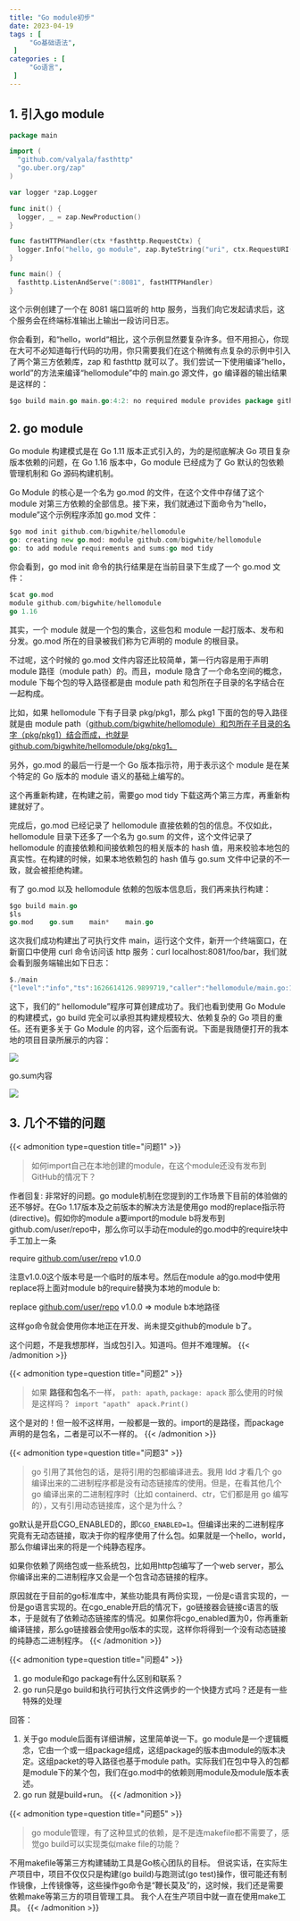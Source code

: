 ```yaml
---
title: "Go module初步"
date: 2023-04-19
tags : [                                    
     "Go基础语法",
 ]
categories : [                              
     "Go语言",
 ]
---
```


## 1. 引入go module

```go
package main

import (
  "github.com/valyala/fasthttp"
  "go.uber.org/zap"
)

var logger *zap.Logger

func init() {
  logger, _ = zap.NewProduction()
}

func fastHTTPHandler(ctx *fasthttp.RequestCtx) {
  logger.Info("hello, go module", zap.ByteString("uri", ctx.RequestURI()))
}

func main() {
  fasthttp.ListenAndServe(":8081", fastHTTPHandler)
}
```

这个示例创建了一个在 8081 端口监听的 http 服务，当我们向它发起请求后，这个服务会在终端标准输出上输出一段访问日志。

你会看到，和“hello，world“相比，这个示例显然要复杂许多。但不用担心，你现在大可不必知道每行代码的功用，你只需要我们在这个稍微有点复杂的示例中引入了两个第三方依赖库，zap 和 fasthttp 就可以了。我们尝试一下使用编译“hello，world”的方法来编译“hellomodule”中的 main.go 源文件，go 编译器的输出结果是这样的：
```go
$go build main.go main.go:4:2: no required module provides package github.com/valyala/fasthttp: go.mod file not found in current directory or any parent directory; see 'go help modules' main.go:5:2: no required module provides package go.uber.org/zap: go.mod file not found in current directory or any parent directory; see 'go help modules'
```



##  2. go module

Go module 构建模式是在 Go 1.11 版本正式引入的，为的是彻底解决 Go 项目复杂版本依赖的问题，在 Go 1.16 版本中，Go module 已经成为了 Go 默认的包依赖管理机制和 Go 源码构建机制。

Go Module 的核心是一个名为 go.mod 的文件，在这个文件中存储了这个 module 对第三方依赖的全部信息。接下来，我们就通过下面命令为“hello，module”这个示例程序添加 go.mod 文件：
```go
$go mod init github.com/bigwhite/hellomodule
go: creating new go.mod: module github.com/bigwhite/hellomodule
go: to add module requirements and sums:go mod tidy
```

你会看到，go mod init 命令的执行结果是在当前目录下生成了一个 go.mod 文件：
```go
$cat go.mod
module github.com/bigwhite/hellomodule
go 1.16

```

其实，一个 module 就是一个包的集合，这些包和 module 一起打版本、发布和分发。go.mod 所在的目录被我们称为它声明的 module 的根目录。

不过呢，这个时候的 go.mod 文件内容还比较简单，第一行内容是用于声明 module 路径（module path）的。而且，module 隐含了一个命名空间的概念，module 下每个包的导入路径都是由 module path 和包所在子目录的名字结合在一起构成。

比如，如果 hellomodule 下有子目录 pkg/pkg1，那么 pkg1 下面的包的导入路径就是由 module path（[github.com/bigwhite/hellomodule）和包所在子目录的名字（pkg/pkg1）结合而成，也就是](http://github.com/bigwhite/hellomodule%EF%BC%89%E5%92%8C%E5%8C%85%E6%89%80%E5%9C%A8%E5%AD%90%E7%9B%AE%E5%BD%95%E7%9A%84%E5%90%8D%E5%AD%97%EF%BC%88pkg/pkg1%EF%BC%89%E7%BB%93%E5%90%88%E8%80%8C%E6%88%90%EF%BC%8C%E4%B9%9F%E5%B0%B1%E6%98%AF) [github.com/bigwhite/hellomodule/pkg/pkg1。](http://github.com/bigwhite/hellomodule/pkg/pkg1%E3%80%82)

另外，go.mod 的最后一行是一个 Go 版本指示符，用于表示这个 module 是在某个特定的 Go 版本的 module 语义的基础上编写的。

这个再重新构建，在构建之前，需要go mod tidy 下载这两个第三方库，再重新构建就好了。

完成后，go.mod 已经记录了 hellomodule 直接依赖的包的信息。不仅如此，hellomodule 目录下还多了一个名为 go.sum 的文件，这个文件记录了 hellomodule 的直接依赖和间接依赖包的相关版本的 hash 值，用来校验本地包的真实性。在构建的时候，如果本地依赖包的 hash 值与 go.sum 文件中记录的不一致，就会被拒绝构建。

有了 go.mod 以及 hellomodule 依赖的包版本信息后，我们再来执行构建：

```go
$go build main.go
$ls
go.mod    go.sum    main*    main.go
```

这次我们成功构建出了可执行文件 main，运行这个文件，新开一个终端窗口，在新窗口中使用 curl 命令访问该 http 服务：curl localhost:8081/foo/bar，我们就会看到服务端输出如下日志：

```go
$./main
{"level":"info","ts":1626614126.9899719,"caller":"hellomodule/main.go:15","msg":"hello, go module","uri":"/foo/bar"}
```

这下，我们的“ hellomodule”程序可算创建成功了。我们也看到使用 Go Module 的构建模式，go build 完全可以承担其构建规模较大、依赖复杂的 Go 项目的重任。还有更多关于 Go Module 的内容，这个后面有说。下面是我随便打开的我本地的项目目录所展示的内容：

![](/go基础/20230419113746.png)

go.sum内容

![](/go基础/20230419113927.png)



## 3. 几个不错的问题
{{< admonition type=question title="问题1"    >}} 
>如何import自己在本地创建的module，在这个module还没有发布到GitHub的情况下？

作者回复: 非常好的问题。go module机制在您提到的工作场景下目前的体验做的还不够好。在Go 1.17版本及之前版本的解决方法是使用go mod的replace指示符(directive)。假如你的module a要import的module b将发布到github.com/user/repo中，那么你可以手动在module的go.mod中的require块中手工加上一条

require [github.com/user/repo](http://github.com/user/repo) v1.0.0

注意v1.0.0这个版本号是一个临时的版本号。然后在module a的go.mod中使用replace将上面对module b的require替换为本地的module b:

replace [github.com/user/repo](http://github.com/user/repo) v1.0.0 => module b本地路径

这样go命令就会使用你本地正在开发、尚未提交github的module b了。

这个问题，不是我想那样，当成包引入。知道吗。但并不难理解。
{{< /admonition >}}

{{< admonition type=question title="问题2"    >}} 
>如果 **路径和包名**不一样， `path: apath`, `package: apack`   那么使用的时候是这样吗？` import "apath"`  ` apack.Print()`

这个是对的！但一般不这样用，一般都是一致的。import的是路径，而package 声明的是包名，二者是可以不一样的。
{{< /admonition >}}

{{< admonition type=question title="问题3"    >}} 
>go 引用了其他包的话，是将引用的包都编译进去。我用 ldd 才看几个 go 编译出来的二进制程序都是没有动态链接库的使用。但是，在看其他几个 go 编译出来的二进制程序时（比如 containerd、ctr，它们都是用 go 编写的），又有引用动态链接库，这个是为什么？

go默认是开启CGO_ENABLED的，即`CGO_ENABLED=1`。但编译出来的二进制程序究竟有无动态链接，取决于你的程序使用了什么包。如果就是一个hello，world，那么你编译出来的将是一个纯静态程序。

如果你依赖了网络包或一些系统包，比如用http包编写了一个web server，那么你编译出来的二进制程序又会是一个包含动态链接的程序。

原因就在于目前的go标准库中，某些功能具有两份实现，一份是c语言实现的，一份是go语言实现的。在cgo_enable开启的情况下，go链接器会链接c语言的版本，于是就有了依赖动态链接库的情况。如果你将cgo_enabled置为0，你再重新编译链接，那么go链接器会使用go版本的实现，这样你将得到一个没有动态链接的纯静态二进制程序。
{{< /admonition >}}



{{< admonition type=question title="问题4"    >}} 
1.  go module和go package有什么区别和联系？
2.  go run只是go build和执行可执行文件这俩步的一个快捷方式吗？还是有一些特殊的处理

回答：
1.  关于go module后面有详细讲解，这里简单说一下。go module是一个逻辑概念，它由一个或一组package组成，这组package的版本由module的版本决定。这组packet的导入路径也基于module path。实际我们在包中导入的包都是module下的某个包，我们在go.mod中的依赖则用module及module版本表述。
2.  go run 就是build+run。
{{< /admonition >}}

{{< admonition type=question title="问题5"    >}} 
>go module管理，有了这种显式的依赖，是不是连makefile都不需要了，感觉go build可以实现类似make file的功能？

不用makefile等第三方构建辅助工具是Go核心团队的目标。
但说实话，在实际生产项目中，项目不仅仅只是构建(go build)与跑测试(go test)操作，很可能还有制作镜像，上传镜像等，这些操作go命令是“鞭长莫及”的，这时候，我们还是需要依赖make等第三方的项目管理工具。
我个人在生产项目中就一直在使用make工具。
{{< /admonition >}}